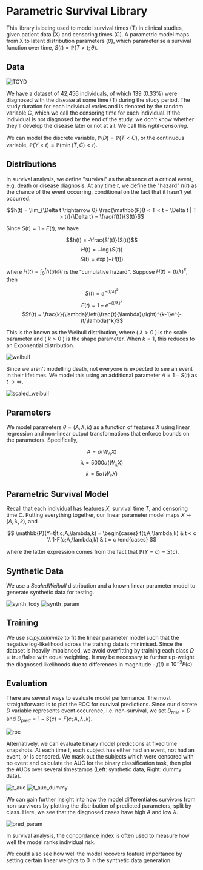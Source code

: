# Parametric Survival Library
This library is being used to model survival times (T) in clinical studies, given patient data (X) and censoring times (C). A parametric model maps from X to latent distribution parameters ($\theta$), which  parameterise a survival function over time, $S(t)=\mathbb{P}(T>t;\theta)$.

## Data
![TCYD](docs/tcdy.png)

We have a dataset of 42,456 individuals, of which 139 (0.33%) were diagnosed with the disease at some time (T) during the study period. The study duration for each individual varies and is denoted by the random variable C, which we call the censoring time for each individual. If the individual is not diagnosed by the end of the study, we don't know whether they'll develop the disease later or not at all. We call this *right-censoring*.

We can model the discrete variable, $\mathbb{P}(D)=\mathbb{P}(T<C)$, or the continuous variable, $\mathbb{P}(Y < t) = \mathbb{P}(\min(T,C)<t)$.

## Distributions
In survival analysis, we define "survival" as the absence of a critical event, e.g. death or disease diagnosis. At any time $t$, we define the "hazard" $h(t)$ as the chance of the event occurring, conditional on the fact that it hasn't yet occurred.

$$h(t) = \lim_{\Delta t \rightarrow 0} \frac{\mathbb{P}(t < T < t + \Delta t | T > t)}{\Delta t} = \frac{f(t)}{S(t)}$$

Since $S(t) = 1-F(t)$, we have

$$h(t) = -\frac{S'(t)}{S(t)}$$
$$H(t) = -\log(S(t))$$
$$S(t) = \exp(-H(t))$$

where $H(t) = \int_0^t h(u) du$ is the "cumulative hazard". Suppose $H(t) = (t/\lambda)^k$, then

$$S(t) = e^{-(t/\lambda)^k}$$
$$F(t) = 1 - e^{-(t/\lambda)^k}$$
$$f(t) = \frac{k}{\lambda}\left(\frac{t}{\lambda}\right)^{k-1}e^{-(t/\lambda)^k}$$

This is the known as the Weibull distribution, where \( $\lambda > 0$ \) is the scale parameter and \( $k > 0$ \) is the shape parameter. When $k=1$, this reduces to an Exponential distribution.

![weibull](docs/weibull.png)

Since we aren't modelling death, not everyone is expected to see an event in their lifetimes. We model this using an additional parameter $A = 1-S(t)$ as $t \rightarrow \infty$.

![scaled_weibull](docs/scaled_weibull.png)

## Parameters
We model parameters $\theta = (A, \lambda, k)$ as a function of features $X$ using linear regression and non-linear output transformations that enforce bounds on the parameters. Specifically,

$$A = \sigma(W_AX)$$
$$\lambda = 5000\sigma(W_\lambda X)$$
$$k = 5\sigma(W_kX)$$

## Parametric Survival Model
Recall that each individual has features $X$, survival time $T$, and censoring time $C$. Putting everything together, our linear parameter model maps $X \mapsto (A,\lambda,k)$, and

$$
\mathbb{P}(Y=t|t,c;A,\lambda,k) = 
\begin{cases}
f(t;A,\lambda,k) & t < c \\
1-F(c;A,\lambda,k) & t = c
\end{cases}
$$

where the latter expression comes from the fact that $\mathbb{P}(Y=c) = S(c)$.

## Synthetic Data
We use a *ScaledWeibull* distribution and a known linear parameter model to generate synthetic data for testing.

![synth_tcdy](docs/synth_tcdy.png)
![synth_param](docs/synth_param.png)

## Training
We use *scipy.minimize* to fit the linear parameter model such that the negative log-likelihood across the training data is minimised. Since the dataset is heavily imbalanced, we avoid overfitting by training each class $D = \text{true/false}$ with equal weighting. It may be necessary to further up-weight the diagnosed likelihoods due to differences in magnitude - $f(t) \approx 10^{-3} F(c)$.

## Evaluation
There are several ways to evaluate model performance. The most straightforward is to plot the ROC for survival predictions. Since our discrete $D$ variable represents event occurence, i.e. non-survival, we set $D_{true} = D$ and $D_{pred} = 1 - S(c) = F(c;A,\lambda,k)$.

![roc](docs/roc.png)

Alternatively, we can evaluate binary model predictions at fixed time snapshots. At each time $t$, each subject has either had an event, not had an event, or is censored. We mask out the subjects which were censored with no event and calculate the AUC for the binary classification task, then plot the AUCs over several timestamps (Left: synthetic data, Right: dummy data).

![t_auc](docs/synth_tauc.png)
![t_auc_dummy](docs/dummy_tauc.png)

We can gain further insight into how the model differentiates survivors from non-survivors by plotting the distribution of predicted parameters, split by class. Here, we see that the diagnosed cases have high $A$ and low $\lambda$.

![pred_param](docs/pred_param.png)

In survival analysis, the [concordance index](https://square.github.io/pysurvival/metrics/c_index.html) is often used to measure how well the model ranks individual risk.

We could also see how well the model recovers feature importance by setting certain linear weights to 0 in the synthetic data generation.
